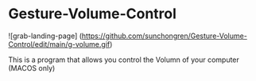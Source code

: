 # Gesture-Volume-Control
![grab-landing-page]
(https://github.com/sunchongren/Gesture-Volume-Control/edit/main/g-volume.gif)

This is a program that allows you control the Volumn of your computer (MACOS only)

